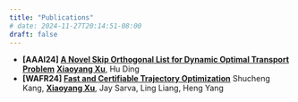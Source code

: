 ```yaml
---
title: "Publications"
# date: 2024-11-27T20:14:51-08:00
draft: false
---
```


* **\[AAAI24\] [A Novel Skip Orthogonal List for Dynamic Optimal Transport Problem](https://arxiv.org/pdf/2310.18446)**
  **<ins>Xiaoyang Xu</ins>**, Hu Ding
* **\[WAFR24\] [Fast and Certifiable Trajectory Optimization](https://arxiv.org/pdf/2406.05846)**
  Shucheng Kang, **<ins>Xiaoyang Xu</ins>**, Jay Sarva, Ling Liang, Heng Yang
